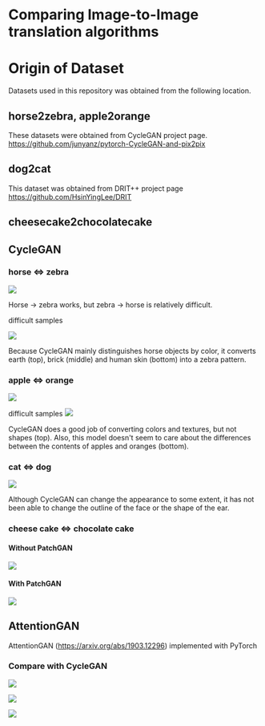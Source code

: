 # Comparing Image-to-Image translation algorithms


# Origin of Dataset

Datasets used in this repository was obtained from the following location.

## horse2zebra, apple2orange

These datasets were obtained from CycleGAN project page. 
https://github.com/junyanz/pytorch-CycleGAN-and-pix2pix

## dog2cat

This dataset was obtained from DRIT++ project page
https://github.com/HsinYingLee/DRIT

## cheesecake2chocolatecake

## CycleGAN

### horse ⇔ zebra
![](https://github.com/kiyohiro8/pytorch-unpaired-image-to-image-translation/blob/master/sample/horse2zebra_cyclegan_epoch_200.png)

Horse → zebra works, but zebra → horse is relatively difficult.

difficult samples

![](https://github.com/kiyohiro8/pytorch-unpaired-image-to-image-translation/blob/master/sample/horse2zebra_cyclegan_epoch_200_difficult.png)

Because CycleGAN mainly distinguishes horse objects by color, it converts earth (top), brick (middle) and human skin (bottom) into a zebra pattern.

### apple ⇔ orange
![](https://github.com/kiyohiro8/pytorch-unpaired-image-to-image-translation/blob/master/sample/apple2orange_cyclegan_epoch_200.png)

difficult samples
![](https://github.com/kiyohiro8/pytorch-unpaired-image-to-image-translation/blob/master/sample/apple2orange_cyclegan_epoch_200_difficult.png)

CycleGAN does a good job of converting colors and textures, but not shapes (top). Also, this model doesn't seem to care about the differences between the contents of apples and oranges (bottom).

### cat ⇔ dog

![](https://github.com/kiyohiro8/pytorch-unpaired-image-to-image-translation/blob/master/sample/cat2dog_cyclegan_epoch_200.png)

Although CycleGAN can change the appearance to some extent, it has not been able to change the outline of the face or the shape of the ear.

### cheese cake ⇔ chocolate cake
#### Without PatchGAN
![](https://github.com/kiyohiro8/pytorch-unpaired-image-to-image-translation/blob/master/sample/cheesecake_chocolatecake_epoch100_nonPatchGAN.png)

#### With PatchGAN
![](https://github.com/kiyohiro8/pytorch-unpaired-image-to-image-translation/blob/master/sample/cheesecake_chocolatecake_epoch200_PatchGAN.png)


## AttentionGAN
AttentionGAN (https://arxiv.org/abs/1903.12296) implemented with PyTorch

### Compare with CycleGAN
![](https://github.com/kiyohiro8/pytorch-unpaired-image-to-image-translation/blob/master/sample/cyclegan_attentiongan_compare_1.png)

![](https://github.com/kiyohiro8/pytorch-unpaired-image-to-image-translation/blob/master/sample/cyclegan_attentiongan_compare_2.png)

![](https://github.com/kiyohiro8/pytorch-unpaired-image-to-image-translation/blob/master/sample/cyclegan_attentiongan_compare_3.png)
